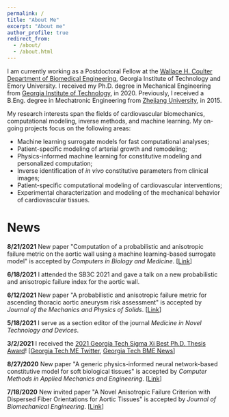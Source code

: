 ```yaml
---
permalink: /
title: "About Me"
excerpt: "About me"
author_profile: true
redirect_from: 
  - /about/
  - /about.html
---
```


I am currently working as a Postdoctoral Fellow at the [Wallace H. Coulter Department of Biomedical Engineering](https://bme.gatech.edu/bme/), Georgia Institute of Technology and Emory University. I received my Ph.D. degree in Mechanical Engineering from [Georgia Institute of Technology](https://www.gatech.edu/), in 2020. Previously, I received a B.Eng. degree in Mechatronic Engineering from [Zhejiang University](https://www.zju.edu.cn/english/), in 2015.

My research interests span the fields of cardiovascular biomechanics, computational modeling, inverse methods, and machine learning. My on-going projects focus on the following areas:
* Machine learning surrogate models for fast computational analyses;
* Patient-specific modeling of arterial growth and remodeling;
* Physics-informed machine learning for constitutive modeling and personalized computation;
* Inverse identification of *in vivo* constitutive parameters from clinical images;
* Patient-specific computational modeling of cardiovascular interventions;
* Experimental characterization and modeling of the mechanical behavior of cardiovascular tissues.


News
===============
**8/21/2021** New paper "Computation of a probabilistic and anisotropic failure metric on the aortic wall using a machine learning-based surrogate model" is accepted by *Computers in Biology and Medicine*. [[Link](https://www.sciencedirect.com/science/article/pii/S0010482521005886?via%3Dihub)]

**6/18/2021** I attended the SB3C 2021 and gave a talk on a new probabilistic and anisotropic failure index for the aortic wall.

**6/12/2021** New paper "A probabilistic and anisotropic failure metric for ascending thoracic aortic aneurysm risk assessment" is accepted by *Journal of the Mechanics and Physics of Solids*. [[Link](https://www.sciencedirect.com/science/article/abs/pii/S002250962100199X?via%3Dihub)]

**5/18/2021** I serve as a section editor of the journal *Medicine in Novel Technology and Devices*.

**3/2/2021** I received the [2021 Georgia Tech Sigma Xi Best Ph.D. Thesis Award](https://cpb-us-w2.wpmucdn.com/sites.gatech.edu/dist/0/283/files/2021/03/2021-Sigma-Xi-Research-Award-Winners.final_.pdf)! [[Georgia Tech ME Twitter](https://twitter.com/MEGeorgiaTech/status/1367938343640707077), [Georgia Tech BME News](https://bme.gatech.edu/bme/news/sigma-xi-honors-voit-mitchell-impactful-research-2021-awards)]

**8/27/2020** New paper "A generic physics-informed neural network-based constitutive model for soft biological tissues" is accepted by *Computer Methods in Applied Mechanics and Engineering*. [[Link](https://www.sciencedirect.com/science/article/pii/S0045782520305879)]

**7/18/2020** New invited paper "A Novel Anisotropic Failure Criterion with Dispersed Fiber Orientations for Aortic Tissues" is accepted by *Journal of Biomechanical Engineering*. [[Link](https://asmedigitalcollection.asme.org/biomechanical/article/142/11/111002/1086084/A-Novel-Anisotropic-Failure-Criterion-With)]

